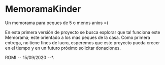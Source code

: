 # MemoramaKinder
Un memorama para peques de 5 o menos anios =)

En esta primera versión de proyecto se busca explorar que tal funciona este Memorama; este orientado a los mas peques de la casa. 
Como primera entrega, no tiene fines de lucro, esperemos que este proyecto pueda crecer en el tiempo y en un futuro próximo solicitar donaciones.

ROMI -- 15/09/2020 --*.
